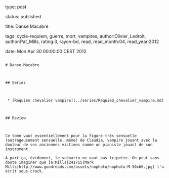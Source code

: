 type: post
status: published
title: Danse Macabre
tags:  cycle-requiem,  guerre,  mort,  vampires, author:Olivier_Ledroit, author:Pat_Mills, rating:3, rayon-bd, read, read_month:04, read_year:2012
date: Mon Apr 30 00:00:00 CEST 2012
~~~~~~
# Danse Macabre

## Series

 * [Requiem chevalier vampire](../series/Requiem_chevalier_vampire.md)

## Review

Ce tome vaut essentiellement pour la figure très sensuelle (outrageusement sensuelle, même) de Claudia, vampire jouant avec la douleur de ses anciennes victimes comme un pianiste jouant de son instrument.  
A part ça, évidement, le scénario ne vaut pas tripette. On peut sans doute imaginer que [a:Mills|241715|Mark Mills|http://www.goodreads.com/assets/nophoto/nophoto-M-50x66.jpg] l'a écrit sous crack.
